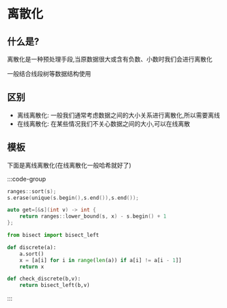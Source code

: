 # 离散化

## 什么是?

离散化是一种预处理手段,当原数据很大或含有负数、小数时我们会进行离散化

一般结合线段树等数据结构使用

## 区别
- 离线离散化: 一般我们通常考虑数据之间的大小关系进行离散化,所以需要离线
- 在线离散化: 在某些情况我们不关心数据之间的大小,可以在线离散

## 模板

下面是离线离散化(在线离散化一般哈希就好了)

:::code-group

```cpp
ranges::sort(s);
s.erase(unique(s.begin(),s.end()),s.end());

auto get=[&s](int v) -> int {
    return ranges::lower_bound(s, x) - s.begin() + 1
};
```

```py
from bisect import bisect_left

def discrete(a):
    a.sort()
    x = [a[i] for i in range(len(a)) if a[i] != a[i - 1]]
    return x

def check_discrete(b,v):
    return bisect_left(b,v)
```

:::